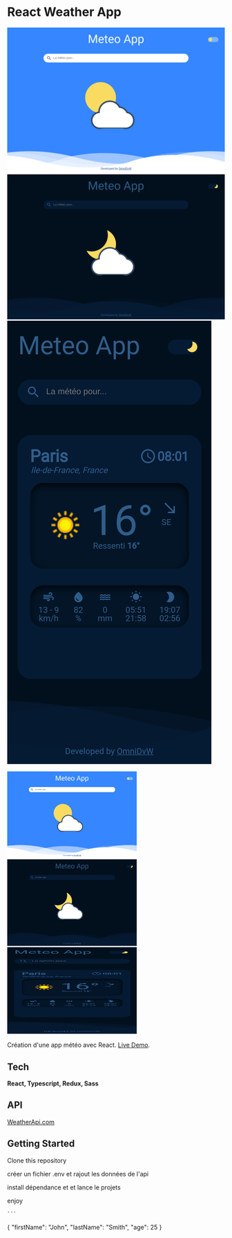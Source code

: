 # React Weather App

![meteo app desktop light](./readme_img/omni-meteo-desktop-light.png)
![meteo app desktop dark](./readme_img/omni-meteo-desktop-dark.png)
![meteo app smartphone](./readme_img/omni-meteo-smartphone.png)

<img src="./readme_img/omni-meteo-desktop-light.png" alt="meteo app desktop light" width="300" height="200">
<img src="./readme_img/omni-meteo-desktop-dark.png" alt="meteo app desktop dark" width="300" height="200">
<img src="./readme_img/omni-meteo-smartphone.png" alt="meteo app smartphone" width="300" height="200">

Création d'une app météo avec React. [Live Demo](https://omni-meteo.netlify.app/).

## Tech

**React, Typescript, Redux, Sass**

## API

[WeatherApi.com](https://www.weatherapi.com/)

## Getting Started

Clone this repository


créer un fichier .env et rajout les données de l'api


install dépendance et et lance le projets



enjoy

	```
{
  "firstName": "John",
  "lastName": "Smith",
  "age": 25
}
```